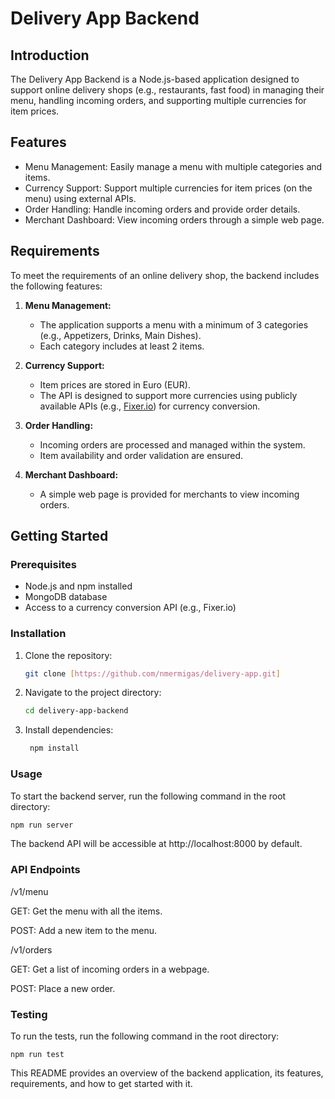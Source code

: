 # Delivery App Backend

## Introduction

The Delivery App Backend is a Node.js-based application designed to support online delivery shops (e.g., restaurants, fast food) in managing their menu, handling incoming orders, and supporting multiple currencies for item prices.

## Features

- Menu Management: Easily manage a menu with multiple categories and items.
- Currency Support: Support multiple currencies for item prices (on the menu) using external APIs.
- Order Handling: Handle incoming orders and provide order details.
- Merchant Dashboard: View incoming orders through a simple web page.

## Requirements

To meet the requirements of an online delivery shop, the backend includes the following features:

1. **Menu Management:**
   - The application supports a menu with a minimum of 3 categories (e.g., Appetizers, Drinks, Main Dishes).
   - Each category includes at least 2 items.

2. **Currency Support:**
   - Item prices are stored in Euro (EUR).
   - The API is designed to support more currencies using publicly available APIs (e.g., [Fixer.io](http://fixer.io)) for currency conversion.

3. **Order Handling:**
   - Incoming orders are processed and managed within the system.
   - Item availability and order validation are ensured.

4. **Merchant Dashboard:**
   - A simple web page is provided for merchants to view incoming orders.

## Getting Started

### Prerequisites

- Node.js and npm installed
- MongoDB database
- Access to a currency conversion API (e.g., Fixer.io)

### Installation

1. Clone the repository:

   ```bash
   git clone [https://github.com/nmermigas/delivery-app.git]
   
2. Navigate to the project directory:
    ```bash
    cd delivery-app-backend

3. Install dependencies:
   ```bash
    npm install

### Usage

To start the backend server, run the following command in the root directory:

 ```bash
 npm run server
```

The backend API will be accessible at http://localhost:8000 by default.

### API Endpoints

/v1/menu

GET: Get the menu with all the items.

POST: Add a new item to the menu.

/v1/orders

GET: Get a list of incoming orders in a webpage.

POST: Place a new order.

### Testing

To run the tests, run the following command in the root directory:
```
npm run test
```

This README provides an overview of the backend application, its features, requirements, and how to get started with it.




